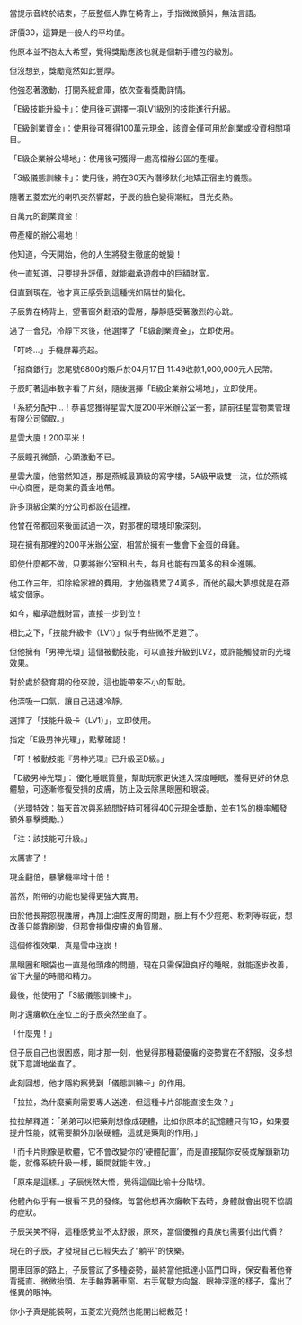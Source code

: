 當提示音終於結束，子辰整個人靠在椅背上，手指微微顫抖，無法言語。

評價30，這算是一般人的平均值。

他原本並不抱太大希望，覺得獎勵應該也就是個新手禮包的級別。

但沒想到，獎勵竟然如此豐厚。

他強忍著激動，打開系統倉庫，依次查看獎勵詳情。

「E級技能升級卡」：使用後可選擇一項LV1級別的技能進行升級。

「E級創業資金」：使用後可獲得100萬元現金，該資金僅可用於創業或投資相關項目。

「E級企業辦公場地」：使用後可獲得一處高檔辦公區的產權。

「S級儀態訓練卡」：使用後，將在30天內潛移默化地矯正宿主的儀態。

隨著五菱宏光的喇叭突然響起，子辰的臉色變得潮紅，目光炙熱。

百萬元的創業資金！

帶產權的辦公場地！

他知道，今天開始，他的人生將發生徹底的蛻變！

他一直知道，只要提升評價，就能繼承遊戲中的巨額財富。

但直到現在，他才真正感受到這種恍如隔世的變化。

子辰靠在椅背上，望著窗外翻滾的雲層，靜靜感受著激烈的心跳。

過了一會兒，冷靜下來後，他選擇了「E級創業資金」，立即使用。

「叮咚...」手機屏幕亮起。

「招商銀行」您尾號6800的賬戶於04月17日 11:49收款1,000,000元人民幣。

子辰盯著這串數字看了片刻，隨後選擇「E級企業辦公場地」，立即使用。

「系統分配中…！恭喜您獲得星雲大廈200平米辦公室一套，請前往星雲物業管理有限公司領取。」

星雲大廈！200平米！

子辰瞳孔微顫，心頭激動不已。

星雲大廈，他當然知道，那是燕城最頂級的寫字樓，5A級甲級雙一流，位於燕城中心商圈，是商業的黃金地帶。

許多頂級企業的分公司都設在這裡。

他曾在帝都回來後面試過一次，對那裡的環境印象深刻。

現在擁有那裡的200平米辦公室，相當於擁有一隻會下金蛋的母雞。

即使什麼都不做，只要將辦公室租出去，每月也能有四萬多的租金進賬。

他工作三年，扣除給家裡的費用，才勉強積累了4萬多，而他的最大夢想就是在燕城安個家。

如今，繼承遊戲財富，直接一步到位！

相比之下，「技能升級卡（LV1）」似乎有些微不足道了。

但他擁有「男神光環」這個被動技能，可以直接升級到LV2，或許能觸發新的光環效果。

對於處於發育期的他來說，這也能帶來不小的幫助。

他深吸一口氣，讓自己迅速冷靜。

選擇了「技能升級卡（LV1）」，立即使用。

指定「E級男神光環」，點擊確認！

「叮！被動技能『男神光環』已升級至D級。」

「D級男神光環」：
優化睡眠質量，幫助玩家更快進入深度睡眠，獲得更好的休息體驗，可逐漸修復受損的皮膚，防止及去除黑眼圈和眼袋。

（光環特效：每天首次與系統問好時可獲得400元現金獎勵，並有1%的機率觸發額外暴擊獎勵。）

「注：該技能可升級。」

太厲害了！

現金翻倍，暴擊機率增十倍！

當然，附帶的功能也變得更強大實用。

由於他長期忽視護膚，再加上油性皮膚的問題，臉上有不少痘疤、粉刺等瑕疵，想改善只能靠刷酸，但那會損傷皮膚的角質層。

這個修復效果，真是雪中送炭！

黑眼圈和眼袋也一直是他頭疼的問題，現在只需保證良好的睡眠，就能逐步改善，省下大量的時間和精力。

最後，他使用了「S級儀態訓練卡」。

剛才還癱軟在座位上的子辰突然坐直了。

「什麼鬼！」

但子辰自己也很困惑，剛才那一刻，他覺得那種葛優癱的姿勢實在不舒服，沒多想就下意識地坐直了。

此刻回想，他才隱約察覺到「儀態訓練卡」的作用。

「拉拉，為什麼藥劑需要專人送達，但這種卡片卻能直接生效？」  

拉拉解釋道：「弟弟可以把藥劑想像成硬體，比如你原本的記憶體只有1G，如果要提升性能，就需要額外加裝硬體，這就是藥劑的作用。」  

「而卡片則像是軟體，它不會改變你的‘硬體配置’，而是直接幫你安裝或解鎖新功能，就像系統升級一樣，瞬間就能生效。」  

「原來是這樣。」子辰恍然大悟，覺得這個比喻十分貼切。

他體內似乎有一根看不見的發條，每當他想再次癱軟下去時，身體就會出現不協調的症狀。

子辰哭笑不得，這種感覺並不太舒服，原來，當個優雅的貴族也需要付出代價？

現在的子辰，才發現自己已經失去了“躺平”的快樂。

開車回家的路上，子辰嘗試了多種姿勢，最終當他抵達小區門口時，保安看著他脊背挺直、微微抬頭、左手軸靠著車窗、右手駕駛方向盤、眼神深邃的樣子，露出了怪異的眼神。

你小子真是能裝啊，五菱宏光竟然也能開出總裁范！
